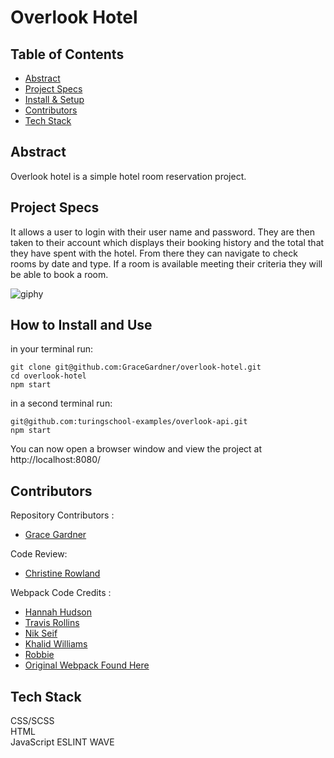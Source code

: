 # Overlook Hotel


## Table of Contents   
  - [Abstract](#abstract)   
  - [Project Specs](#project-specs)   
  - [Install & Setup](#set-up)
  - [Contributors](#contributors)   
  - [Tech Stack](#tech-stack)   

## Abstract  
Overlook hotel is a simple hotel room reservation project.

## Project Specs  

It allows a user to login with their user name and password. They are then taken to their account which displays their booking history and the total that they have spent with the hotel. From there they can navigate to check rooms by date and type. If a room is available meeting their criteria they will be able to book a room.

![giphy](https://user-images.githubusercontent.com/42048868/150061968-0c63e72b-3b97-489b-bbfd-9f568e25cbc6.gif)




## How to Install and Use   
in your terminal run:
```   
git clone git@github.com:GraceGardner/overlook-hotel.git
cd overlook-hotel   
npm start      
```
in a second terminal run:
```
git@github.com:turingschool-examples/overlook-api.git
npm start
```

You can now open a browser window and view the project at http://localhost:8080/
## Contributors  
Repository Contributors :      
- [Grace Gardner](https://github.com/GraceGardner)  

Code Review:
- [Christine Rowland](https://github.com/Fordo29)

Webpack Code Credits :
- [Hannah Hudson](https://github.com/hannahhch)    
- [Travis Rollins](https://github.com/Kalikoze)
- [Nik Seif](https://github.com/niksseif)
- [Khalid Williams](https://github.com/khalidwilliams)
- [Robbie](https://github.com/robbiejaeger)   
- [Original Webpack Found Here](https://github.com/turingschool-examples/webpack-starter-kit)     



## Tech Stack
CSS/SCSS  
HTML  
JavaScript
ESLINT
WAVE
